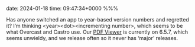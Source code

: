 date: 2024-01-18
time: 09:47:34+0000
%%%

Has anyone switched an app to year-based version numbers and regretted it? I’m thinking \<year>\<dot>\<incrementing number>, which seems to be what Overcast and Castro use. Our [PDF Viewer](https://apps.apple.com/app/id1120099014) is currently on 6.5.7, which seems unwieldy, and we release often so it never has ‘major’ releases.
